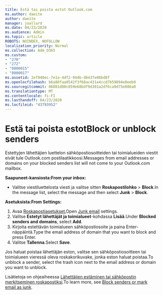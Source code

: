 ```yaml
---
title: Estä tai poista estot Outlook.com
ms.author: daeite
author: daeite
manager: joallard
ms.date: 04/23/2020
ms.audience: Admin
ms.topic: article
ROBOTS: NOINDEX, NOFOLLOW
localization_priority: Normal
ms.collection: Adm_O365
ms.custom:
- "270"
- "272"
- "8000015"
- "8000017"
ms.assetid: 2ef840ec-7e1a-4df2-944b-d643fe08bd8f
ms.openlocfilehash: b6a80faa0542f3f68ac431e4ccd7b59894e8eeb9
ms.sourcegitcommit: 86881d80c859e68bdf9d301a2df6ca9d75e086a0
ms.translationtype: MT
ms.contentlocale: fi-FI
ms.lasthandoff: 04/23/2020
ms.locfileid: "43793952"
---
```

# <a name="block-or-unblock-senders"></a><span data-ttu-id="dfb21-102">Estä tai poista estot</span><span class="sxs-lookup"><span data-stu-id="dfb21-102">Block or unblock senders</span></span>

<span data-ttu-id="dfb21-103">Estettyjen lähettäjien luettelon sähköpostiosoitteiden tai toimialueiden viestit eivät tule Outlook.com postilaatikkoosi.</span><span class="sxs-lookup"><span data-stu-id="dfb21-103">Messages from email addresses or domains on your blocked senders list will not come to your Outlook.com mailbox.</span></span>

<span data-ttu-id="dfb21-104">**Saapuneet-kansiosta:**</span><span class="sxs-lookup"><span data-stu-id="dfb21-104">**From your inbox:**</span></span>

- <span data-ttu-id="dfb21-105">Valitse viestiluettelosta viesti ja valitse sitten **Roskapostilohko** > **Block**.</span><span class="sxs-lookup"><span data-stu-id="dfb21-105">In the message list, select the message and then select **Junk** > **Block**.</span></span>

<span data-ttu-id="dfb21-106">**Asetuksista:**</span><span class="sxs-lookup"><span data-stu-id="dfb21-106">**From Settings:**</span></span>

1. <span data-ttu-id="dfb21-107">Avaa [Roskapostiasetukset.](https://outlook.live.com/mail/options/mail/junkEmail)</span><span class="sxs-lookup"><span data-stu-id="dfb21-107">Open [Junk email](https://outlook.live.com/mail/options/mail/junkEmail) settings.</span></span>
2. <span data-ttu-id="dfb21-108">Valitse **Estetyt lähettäjät ja toimialueet**-kohdassa **Lisää**.</span><span class="sxs-lookup"><span data-stu-id="dfb21-108">Under **Blocked senders and domains**, select **Add**.</span></span>
3. <span data-ttu-id="dfb21-109">Kirjoita estettävän toimialueen sähköpostiosoite ja paina Enter-näppäintä.</span><span class="sxs-lookup"><span data-stu-id="dfb21-109">Type the email address of domain that you want to block and press Enter.</span></span>
4. <span data-ttu-id="dfb21-110">Valitse **Tallenna**.</span><span class="sxs-lookup"><span data-stu-id="dfb21-110">Select **Save**.</span></span>

<span data-ttu-id="dfb21-111">Jos haluat poistaa lähettäjän eston, valitse sen sähköpostiosoitteen tai toimialueen vieressä oleva roskakorikuvake, jonka eston haluat poistaa.</span><span class="sxs-lookup"><span data-stu-id="dfb21-111">To unblock a sender, select the trash icon next to the email address or domain you want to unblock.</span></span>

<span data-ttu-id="dfb21-112">Lisätietoja on ohjeaiheessa [Lähettäjien estäminen tai sähköpostin merkitseminen roskapostiksi](https://support.office.com/article/a3ece97b-82f8-4a5e-9ac3-e92fa6427ae4?wt.mc_id=Office_Outlook_com_Alchemy).</span><span class="sxs-lookup"><span data-stu-id="dfb21-112">To learn more, see [Block senders or mark email as junk](https://support.office.com/article/a3ece97b-82f8-4a5e-9ac3-e92fa6427ae4?wt.mc_id=Office_Outlook_com_Alchemy).</span></span>